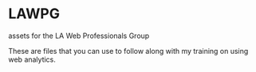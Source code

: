 # LAWPG
assets for the LA Web Professionals Group

These are files that you can use to follow along with my training on using web analytics. 
